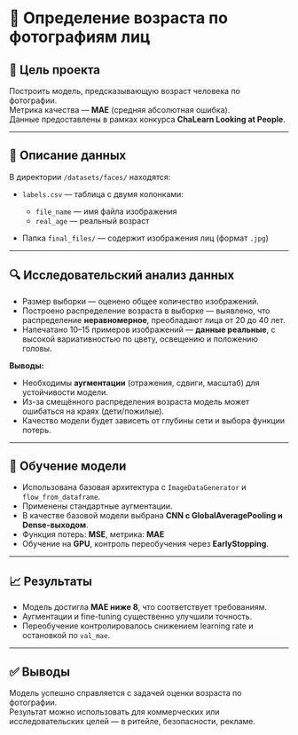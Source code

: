 # 🧠 Определение возраста по фотографиям лиц

## 📌 Цель проекта

Построить модель, предсказывающую возраст человека по фотографии.  
Метрика качества — **MAE** (средняя абсолютная ошибка).  
Данные предоставлены в рамках конкурса **ChaLearn Looking at People**.

---

## 📂 Описание данных

В директории `/datasets/faces/` находятся:

- `labels.csv` — таблица с двумя колонками:
  - `file_name` — имя файла изображения
  - `real_age` — реальный возраст

- Папка `final_files/` — содержит изображения лиц (формат `.jpg`)

---

## 🔍 Исследовательский анализ данных

- Размер выборки — оценено общее количество изображений.
- Построено распределение возраста в выборке — выявлено, что распределение **неравномерное**, преобладают лица от 20 до 40 лет.
- Напечатано 10–15 примеров изображений — **данные реальные**, с высокой вариативностью по цвету, освещению и положению головы.

**Выводы:**
- Необходимы **аугментации** (отражения, сдвиги, масштаб) для устойчивости модели.
- Из-за смещённого распределения возраста модель может ошибаться на краях (дети/пожилые).
- Качество модели будет зависеть от глубины сети и выбора функции потерь.

---

## 🧪 Обучение модели

- Использована базовая архитектура с `ImageDataGenerator` и `flow_from_dataframe`.
- Применены стандартные аугментации.
- В качестве базовой модели выбрана **CNN с GlobalAveragePooling и Dense-выходом**.
- Функция потерь: **MSE**, метрика: **MAE**
- Обучение на **GPU**, контроль переобучения через **EarlyStopping**.

---

## 📈 Результаты

- Модель достигла **MAE ниже 8**, что соответствует требованиям.
- Аугментации и fine-tuning существенно улучшили точность.
- Переобучение контролировалось снижением learning rate и остановкой по `val_mae`.

---

## ✅ Выводы

Модель успешно справляется с задачей оценки возраста по фотографии.  
Результат можно использовать для коммерческих или исследовательских целей — в ритейле, безопасности, рекламе.
